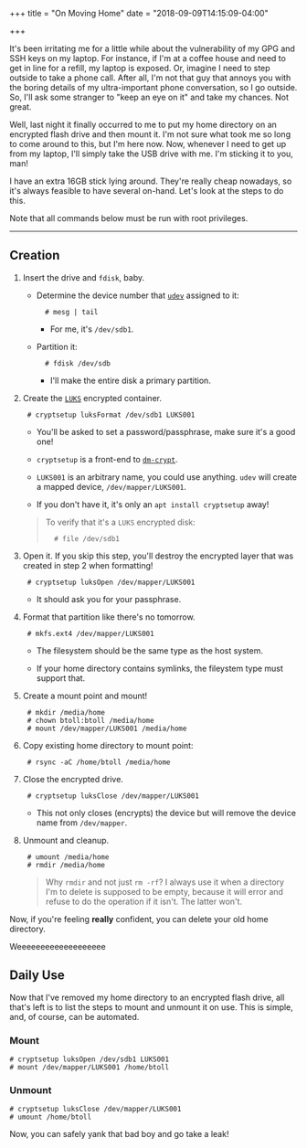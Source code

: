 +++
title = "On Moving Home"
date = "2018-09-09T14:15:09-04:00"

+++

It's been irritating me for a little while about the vulnerability of my GPG and SSH keys on my laptop.  For instance, if I'm at a coffee house and need to get in line for a refill, my laptop is exposed.  Or, imagine I need to step outside to take a phone call.  After all, I'm not that guy that annoys you with the boring details of my ultra-important phone conversation, so I go outside.  So, I'll ask some stranger to "keep an eye on it" and take my chances.  Not great.

Well, last night it finally occurred to me to put my home directory on an encrypted flash drive and then mount it.  I'm not sure what took me so long to come around to this, but I'm here now.  Now, whenever I need to get up from my laptop, I'll simply take the USB drive with me.  I'm sticking it to you, man!

I have an extra 16GB stick lying around.  They're really cheap nowadays, so it's always feasible to have several on-hand.  Let's look at the steps to do this.

Note that all commands below must be run with root privileges.

---

## Creation

1. Insert the drive and `fdisk`, baby.

	- Determine the device number that [`udev`] assigned to it:

			# mesg | tail

		+ For me, it's `/dev/sdb1`.

	- Partition it:

			# fdisk /dev/sdb

		+ I'll make the entire disk a primary partition.

2. Create the [`LUKS`] encrypted container.

		# cryptsetup luksFormat /dev/sdb1 LUKS001

	- You'll be asked to set a password/passphrase, make sure it's a good one!

	- `cryptsetup` is a front-end to [`dm-crypt`].

	- `LUKS001` is an arbitrary name, you could use anything.  `udev` will create a mapped device, `/dev/mapper/LUKS001`.

	- If you don't have it, it's only an `apt install cryptsetup` away!

	> To verify that it's a `LUKS` encrypted disk:
	>
	>		# file /dev/sdb1

3. Open it.  If you skip this step, you'll destroy the encrypted layer that was created in step 2 when formatting!

		# cryptsetup luksOpen /dev/mapper/LUKS001

	- It should ask you for your passphrase.

4. Format that partition like there's no tomorrow.

		# mkfs.ext4 /dev/mapper/LUKS001

	- The filesystem should be the same type as the host system.

	- If your home directory contains symlinks, the fileystem type must support that.

5. Create a mount point and mount!

		# mkdir /media/home
		# chown btoll:btoll /media/home
		# mount /dev/mapper/LUKS001 /media/home

6. Copy existing home directory to mount point:

		# rsync -aC /home/btoll /media/home

7. Close the encrypted drive.

		# cryptsetup luksClose /dev/mapper/LUKS001

	- This not only closes (encrypts) the device but will remove the device name from `/dev/mapper`.

8. Unmount and cleanup.

		# umount /media/home
		# rmdir /media/home

	> Why `rmdir` and not just `rm -rf`?  I always use it when a directory I'm to delete is supposed to be empty, because it will error and refuse to do the operation if it isn't.  The latter won't.


Now, if you're feeling **really** confident, you can delete your old home directory.

Weeeeeeeeeeeeeeeeeee

## Daily Use

Now that I've removed my home directory to an encrypted flash drive, all that's left is to list the steps to mount and unmount it on use.  This is simple, and, of course, can be automated.

### Mount

	# cryptsetup luksOpen /dev/sdb1 LUKS001
	# mount /dev/mapper/LUKS001 /home/btoll

### Unmount

	# cryptsetup luksClose /dev/mapper/LUKS001
	# umount /home/btoll

Now, you can safely yank that bad boy and go take a leak!

[`udev`]: https://en.wikipedia.org/wiki/Udev
[`LUKS`]: https://en.wikipedia.org/wiki/Linux_Unified_Key_Setup
[`dm-crypt`]: https://en.wikipedia.org/wiki/Dm-crypt

<!--
sudo blkid
sudo mkdir /media/home
sudo cryptsetup luksOpen /dev/sdb1 LUKS001
sudo vi /etc/fstab

	# <file system> <mount point>   <type>  <options>       <dump>  <pass>
	{block device UUID}     /media/home     vfat    gid=1000,uid=1000       0       2

sudo mount -a
-->

